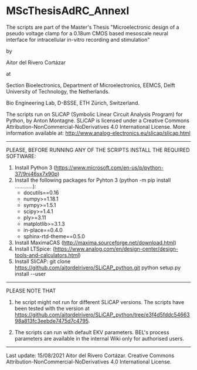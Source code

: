 # MScThesisAdRC_AnnexI

The scripts are part of the Master's Thesis "Microelectronic design of a pseudo voltage clamp for a 0.18um CMOS based mesoscale neural interface for intracellular in-vitro recording and stimulation"

by

Aitor del Rivero Cortázar

at

Section Bioelectronics, Department of Microelectronics, EEMCS, Delft University of Technology, the Netherlands.

Bio Engineering Lab, D-BSSE, ETH Zürich, Switzerland.

The scripts run on SLiCAP (Symbolic Linear Circuit Analysis Program) for Python, by Anton Montagne.
SLiCAP is licensed under a Creative Commons Attribution-NonCommercial-NoDerivatives 4.0 International License.
More information available at: http://www.analog-electronics.eu/slicap/slicap.html

------


PLEASE, BEFORE RUNNING ANY OF THE SCRIPTS INSTALL THE REQUIRED SOFTWARE:


1. Install Python 3 (https://www.microsoft.com/en-us/p/python-37/9nj46sx7x90p)
2. Install the following packages for Pyhton 3 (python -m pip install ............):
    - docutils==0.16
    - numpy>=1.18.1
    - sympy>=1.5.1
    - scipy>=1.4.1
    - ply>=3.11
    - matplotlib>=3.1.3
    - in-place==0.4.0
    - sphinx-rtd-theme==0.5.0
3. Install MaximaCAS (http://maxima.sourceforge.net/download.html)
4. Install LTSpice: (https://www.analog.com/en/design-center/design-tools-and-calculators.html)
5. Install SliCAP:
    git clone https://github.com/aitordelrivero/SLiCAP_python.git
    python setup.py install --user


------

PLEASE NOTE THAT

1) he script might not run for different SLiCAP versions. The scripts have been tested with the version at https://github.com/aitordelrivero/SLiCAP_python/tree/e3f4d5fddc5466398a813fc3eebde7475d7c4795.

2) The scripts can run with default EKV parameters. BEL's process parameters are available in the internal Wiki only for authorised users.

------

Last update: 15/08/2021
Aitor del Rivero Cortázar. Creative Commons Attribution-NonCommercial-NoDerivatives 4.0 International License. 
